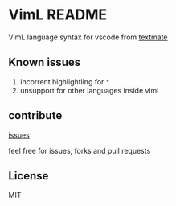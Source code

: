 # VimL README

VimL language syntax for vscode from [textmate](https://github.com/skammer/textmate-viml/blob/master/VimL.tmbundle/Syntaxes/VimL.tmLanguage "")

## Known issues

1. incorrent highlightling for `"`
1. unsupport for other languages inside viml

## contribute
[issues](https://github.com/fallenwood/vscode-viml/issues "")

feel free for issues, forks and pull requests

## License

MIT

